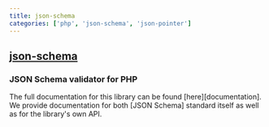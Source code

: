 ```yaml
---
title: json-schema
categories: ['php', 'json-schema', 'json-pointer']
---
```

## [json-schema](https://github.com/opis/json-schema)

### JSON Schema validator for PHP


The full documentation for this library can be found [here][documentation].
We provide documentation for both [JSON Schema] standard itself as well as for
the library's own API. 
